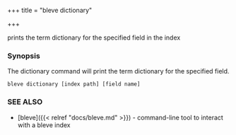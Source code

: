 +++
title = "bleve dictionary"

+++

prints the term dictionary for the specified field in the index

### Synopsis


The dictionary command will print the term dictionary for the specified field.

```
bleve dictionary [index path] [field name]
```

### SEE ALSO
* [bleve]({{< relref "docs/bleve.md" >}})	 - command-line tool to interact with a bleve index
